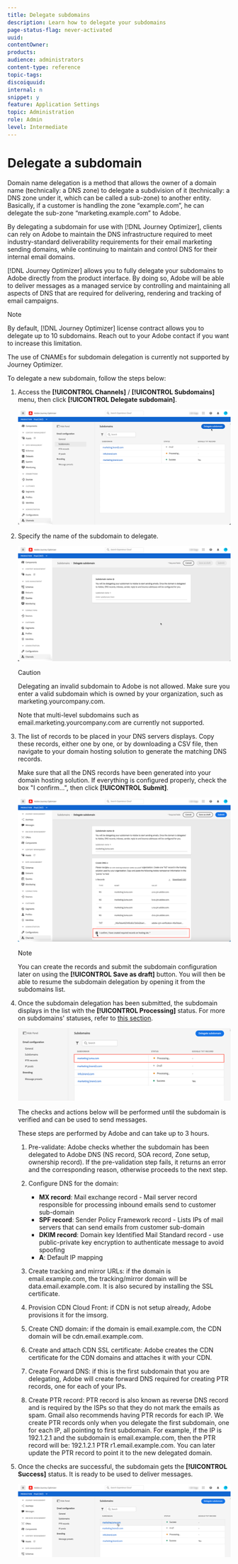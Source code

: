 ```yaml
---
title: Delegate subdomains
description: Learn how to delegate your subdomains
page-status-flag: never-activated
uuid: 
contentOwner:
products:
audience: administrators
content-type: reference
topic-tags: 
discoiquuid:
internal: n
snippet: y
feature: Application Settings
topic: Administration
role: Admin
level: Intermediate
---
```


# Delegate a subdomain

Domain name delegation is a method that allows the owner of a domain name (technically: a DNS zone) to delegate a subdivision of it (technically: a DNS zone under it, which can be called a sub-zone) to another entity. Basically, if a customer is handling the zone “example.com”, he can delegate the sub-zone “marketing.example.com” to Adobe.

By delegating a subdomain for use with [!DNL Journey Optimizer], clients can rely on Adobe to maintain the DNS infrastructure required to meet industry-standard deliverability requirements for their email marketing sending domains, while continuing to maintain and control DNS for their internal email domains.

[!DNL Journey Optimizer] allows you to fully delegate your subdomains to Adobe directly from the product interface. By doing so, Adobe will be able to deliver messages as a managed service by controlling and maintaining all aspects of DNS that are required for delivering, rendering and tracking of email campaigns.

>[!NOTE]
>
>By default, [!DNL Journey Optimizer] license contract allows you to delegate up to 10 subdomains. Reach out to your Adobe contact if you want to increase this limitation.
>
>The use of CNAMEs for subdomain delegation is currently not supported by Journey Optimizer.

To delegate a new subdomain, follow the steps below:

1. Access the **[!UICONTROL Channels]** / **[!UICONTROL Subdomains]** menu, then click **[!UICONTROL Delegate subdomain]**.

    ![](../assets/subdomain-delegate.png)

1. Specify the name of the subdomain to delegate.

    ![](../assets/subdomain-name.png)

    >[!CAUTION]
    >
    >Delegating an invalid subdomain to Adobe is not allowed. Make sure you enter a valid subdomain which is owned by your organization, such as marketing.yourcompany.com.
    >
    >Note that multi-level subdomains such as email.marketing.yourcompany.com are currently not supported.

1. The list of records to be placed in your DNS servers displays. Copy these records, either one by one, or by downloading a CSV file, then navigate to your domain hosting solution to generate the matching DNS records.

    Make sure that all the DNS records have been generated into your domain hosting solution. If everything is configured properly, check the box "I confirm...", then click **[!UICONTROL Submit]**.

    ![](../assets/subdomain-submit.png)

    >[!NOTE]
    >
    >You can create the records and submit the subdomain configuration later on using the **[!UICONTROL Save as draft]** button. You will then be able to resume the subdomain delegation by opening it from the subdomains list.

1. Once the subdomain delegation has been submitted, the subdomain displays in the list with the **[!UICONTROL Processing]** status. For more on subdomains' statuses, refer to [this section](access-subdomains.md).

    ![](../assets/subdomain-processing.png)

    The checks and actions below will be performed until the subdomain is verified and can be used to send messages.
    
    These steps are performed by Adobe and can take up to 3 hours.

    1. Pre-validate: Adobe checks whether the subdomain has been delegated to Adobe DNS (NS record, SOA record, Zone setup, ownership record). If the pre-validation step fails, it returns an error and the corresponding reason, otherwise proceeds to the next step.

    1. Configure DNS for the domain:

        * **MX record**: Mail exchange record - Mail server record responsible for processing inbound emails send to customer sub-domain 
        * **SPF record**: Sender Policy Framework record - Lists IPs of mail servers that can send emails from customer sub-domain 
        * **DKIM record**: Domain key Identified Mail Standard record - use public-private key encryption to authenticate message to avoid spoofing 
        * **A**: Default IP mapping

    1. Create tracking and mirror URLs: if the domain is email.example.com, the tracking/mirror domain will be data.email.example.com. It is also secured by installing the SSL certificate.

    1. Provision CDN Cloud Front: if CDN is not setup already, Adobe provisions it for the imsorg.

    1. Create CND domain: if the domain is email.example.com, the CDN domain will be cdn.email.example.com.
    
    1. Create and attach CDN SSL certificate: Adobe creates the CDN certificate for the CDN domains and attaches it with your CDN.

    1. Create Forward DNS: if this is the first subdomain that you are delegating, Adobe will create forward DNS required for creating PTR records, one for each of your IPs.

    1. Create PTR record: PTR record is also known as reverse DNS record and is required by the ISPs so that they do not mark the emails as spam. Gmail also recommends having PTR records for each IP. We create PTR records only when you delegate the first subdomain, one for each IP, all pointing to first subdomain. For example, if the IP is 192.1.2.1 and the subdomain is email.example.com, then the PTR record will be: 192.1.2.1  PTR r1.email.example.com. You can later update the PTR record to point it to the new delegated domain.

1. Once the checks are successful, the subdomain gets the **[!UICONTROL Success]** status. It is ready to be used to deliver messages.

    <!-- later on, users will be notified in Pulse -->

    ![](../assets/subdomain-notification.png)


